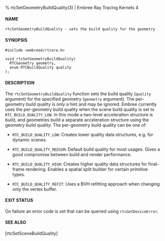 % rtcSetGeometryBuildQuality(3) | Embree Ray Tracing Kernels 4

#### NAME

    rtcSetGeometryBuildQuality - sets the build quality for the geometry

#### SYNOPSIS

    #include <embree4/rtcore.h>

    void rtcSetGeometryBuildQuality(
      RTCGeometry geometry,
      enum RTCBuildQuality quality
    );

#### DESCRIPTION

The `rtcSetGeometryBuildQuality` function sets the build quality
(`quality` argument) for the specified geometry (`geometry`
argument). The per-geometry build quality is only a hint and may be
ignored. Embree currently uses the per-geometry build quality when the
scene build quality is set to `RTC_BUILD_QUALITY_LOW`. In this mode a
two-level acceleration structure is build, and geometries build a
separate acceleration structure using the geometry build quality. The
per-geometry build quality can be one of:

+ `RTC_BUILD_QUALITY_LOW`: Creates lower quality data structures,
  e.g. for dynamic scenes.

+ `RTC_BUILD_QUALITY_MEDIUM`: Default build quality for most
  usages. Gives a good compromise between build and render
  performance.

+ `RTC_BUILD_QUALITY_HIGH`: Creates higher quality data structures for
  final-frame rendering. Enables a spatial split builder for certain
  primitive types.

+ `RTC_BUILD_QUALITY_REFIT`: Uses a BVH refitting approach when
  changing only the vertex buffer.

#### EXIT STATUS

On failure an error code is set that can be queried using
`rtcGetDeviceError`.

#### SEE ALSO

[rtcSetSceneBuildQuality]
